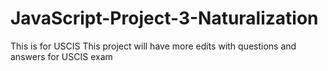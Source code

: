 # JavaScript-Project-3-Naturalization
This is for USCIS
This project will have more edits with questions and answers for USCIS exam
